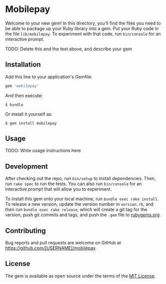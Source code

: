 # Mobilepay

Welcome to your new gem! In this directory, you'll find the files you need to be able to package up your Ruby library into a gem. Put your Ruby code in the file `lib/mobilepay`. To experiment with that code, run `bin/console` for an interactive prompt.

TODO: Delete this and the text above, and describe your gem

## Installation

Add this line to your application's Gemfile:

```ruby
gem 'mobilepay'
```

And then execute:

    $ bundle

Or install it yourself as:

    $ gem install mobilepay

## Usage

TODO: Write usage instructions here

## Development

After checking out the repo, run `bin/setup` to install dependencies. Then, run `rake spec` to run the tests. You can also run `bin/console` for an interactive prompt that will allow you to experiment.

To install this gem onto your local machine, run `bundle exec rake install`. To release a new version, update the version number in `version.rb`, and then run `bundle exec rake release`, which will create a git tag for the version, push git commits and tags, and push the `.gem` file to [rubygems.org](https://rubygems.org).

## Contributing

Bug reports and pull requests are welcome on GitHub at https://github.com/[USERNAME]/mobilepay.


## License

The gem is available as open source under the terms of the [MIT License](http://opensource.org/licenses/MIT).

